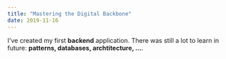 ```yaml
---
title: "Mastering the Digital Backbone"
date: 2019-11-16
---
```


I've created my first **backend** application. There was still a lot to learn in future: **patterns, databases, archtitecture, ...**.